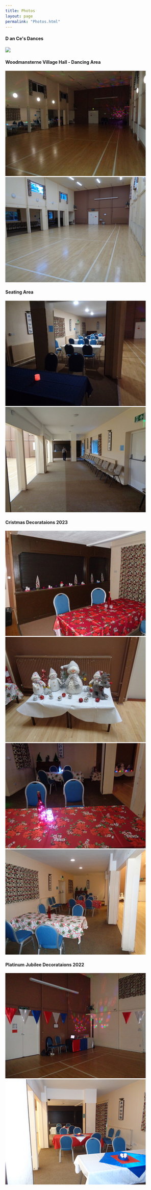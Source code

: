 ```yaml
---
title: Photos
layout: page
permalink: "Photos.html"
---
```

<article class="grid_12 grid_12 center-text">
  <h4>D an Ce's Dances</h4>
<img src="images/Lights_flashing.gif" class="padded-bottom"/>
</article>

<article class="grid_12 center-text">
<h4>Woodmansterne Village Hall - Dancing Area</h4>
 </article> 
 
 <article class="grid_6 center-text">
<img src="images/DSC04058c440.JPG" class="padded-bottom"/>
</article>

 <article class="grid_6 center-text">
<img src="images/WVH_Hall_from_door440.JPG" class="padded-bottom"/>
</article>

<article class="grid_12 center-text">
<h4>Seating Area</h4>
 </article> 
 
 <article class="grid_6 center-text">
  <img src="images/DSC04060c440.JPG" class="padded-bottom"/>
</article>

 <article class="grid_6 center-text">
  <img src="images/WVH_Seating_area440.JPG" class="padded-bottom"/>
</article>

  <article class="grid_12 center-text padded bottom">
<h4>Cristmas Decorataions 2023</h4>
</article>

<article class="grid_6 center-text padded bottom">
<img src="images/Christmas_decorationsd.JPG" class="padded-bottom"/>
<img src="images/Christmas_decorations_2d.JPG" class="padded-bottom"/>
  <BR>
</article>

<article class="grid_6 center-text padded bottom">
  <img src="images/Christmas_tablesd.JPG" class="padded-bottom"/>
  <img src="images/Christmas_tables_2d.JPG" class="padded-bottom"/>
</article>

<article class="grid_12 center-text padded bottom">
<h4>Platinum Jubilee Decorataions 2022</h4>
</article>

<article class="grid_6 center-text padded bottom">
<img src="images/DSC04174s.JPG" class="padded-bottom"/>
  <BR>
</article>

  <article class="grid_6 center-text padded bottom">
 <img src="images/DSC04172s.JPG" class="padded-bottom"/>
</article>









